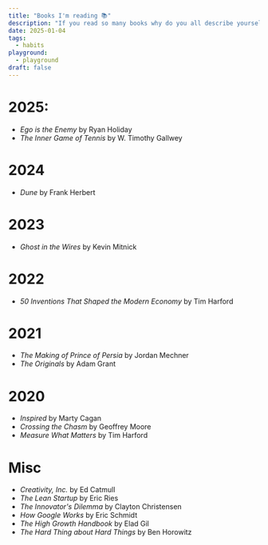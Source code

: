 ```yaml
---
title: "Books I'm reading 📚"
description: "If you read so many books why do you all describe yourselves as voracious"
date: 2025-01-04
tags:
  - habits
playground:
  - playground
draft: false
---
```


# 2025:

- *Ego is the Enemy* by Ryan Holiday
- *The Inner Game of Tennis* by W. Timothy Gallwey

# 2024

- *Dune* by Frank Herbert

# 2023

- *Ghost in the Wires* by Kevin Mitnick

# 2022

- *50 Inventions That Shaped the Modern Economy* by Tim Harford

# 2021

- *The Making of Prince of Persia* by Jordan Mechner
- *The Originals* by Adam Grant


# 2020

- *Inspired* by Marty Cagan
- *Crossing the Chasm* by Geoffrey Moore
- *Measure What Matters* by Tim Harford

# Misc

- *Creativity, Inc.* by Ed Catmull
- *The Lean Startup* by Eric Ries
- *The Innovator's Dilemma* by Clayton Christensen
- *How Google Works* by Eric Schmidt
- *The High Growth Handbook* by Elad Gil
- *The Hard Thing about Hard Things* by Ben Horowitz
